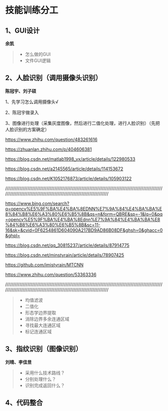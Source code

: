 # 技能训练分工

## 1、GUI设计

**余凯**

> - 怎么做的GUI
> - 文件GUI逻辑

## 2、人脸识别（调用摄像头识别）

**陈冠宇、刘子硕**

1、先学习怎么调用摄像头√

2、陈冠宇做录入

3、图像进行处理（采集灰度图像，然后进行二值化处理，进行人脸识别）（先把人脸识别的方案确定）

https://www.zhihu.com/question/483261616

https://zhuanlan.zhihu.com/p/404606381

https://blog.csdn.net/matlab1998_vx/article/details/122980533

https://blog.csdn.net/a2145565/article/details/114153672

https://blog.csdn.net/K1052176873/article/details/105903122

////////////////////////////////////////////////////////////////////////////////////////////////////////////////////////////////////////////////////////////////////

https://www.bing.com/search?q=opencv%E5%9F%BA%E4%BA%8EDNN%E7%9A%84%E4%BA%BA%E8%84%B8%E6%A3%80%E6%B5%8B&qs=n&form=QBRE&sp=-1&lq=0&pq=opencv%E5%9F%BA%E4%BA%8Ednn%E7%9A%84%E4%BA%BA%E8%84%B8%E6%A3%80%E6%B5%8B&sc=11-16&sk=&cvid=0F6254861D604090A217BD9AD86B08DF&ghsh=0&ghacc=0&ghpl=

https://blog.csdn.net/qq_30815237/article/details/87914775

https://blog.csdn.net/minstyrain/article/details/78907425

https://github.com/imistyrain/MTCNN

https://www.zhihu.com/question/53363336

////////////////////////////////////////////////////////////////////////////////////////////////////////////////////////////////////////////////////////////////////

> - 均值滤波
> - 二值化
> - 形态学边界提取
> - 消除边界多余连通区域
> - 寻找最大连通区域
> - 标记连通区域

## 3、指纹识别（图像识别）

**刘晴、李佳昱**

> - 采用什么技术路线？
> - 分别处理什么？
> - 识别完成返回什么？

## 4、代码整合

